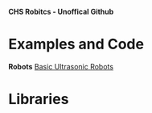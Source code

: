 <strong>CHS Robitcs - Unoffical Github </strong>
<br>
<h1>Examples and Code</h1>
<strong>Robots</strong>
  <a href="https://github.com/CHS-robotics/Robots/tree/master/Ultrasonic">Basic Ultrasonic Robots</a>
<br>
<h1>Libraries</h1>
